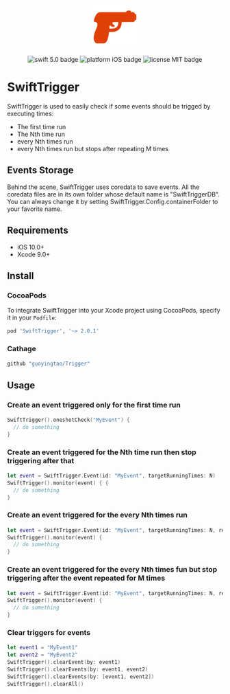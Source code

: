 <p align="center">
  <img src="logo.png" height="100" max-width="90%" alt="Swift Trigger" />
</p>

<p align="center">
<img src="https://img.shields.io/badge/swift-5.0-orange.svg" alt="swift 5.0 badge" />
<img src="https://img.shields.io/badge/platform-iOS-lightgrey.svg" alt="platform iOS badge" />
<img src="https://img.shields.io/badge/license-MIT-black.svg" alt="license MIT badge" />   
</p>


# SwiftTrigger

SwiftTrigger is used to easily check if some events should be trigged by executing times:
- The first time run
- The Nth time run
- every Nth times run
- every Nth times run but stops after repeating M times

## Events Storage
Behind the scene, SwiftTrigger uses coredata to save events. All the coredata files are in its own folder whose default name is "SwiftTriggerDB". You can always change it by setting SwiftTrigger.Config.containerFolder to your favorite name.

## Requirements

* iOS 10.0+
* Xcode 9.0+

## Install

### CocoaPods

To integrate SwiftTrigger into your Xcode project using CocoaPods, specify it in your `Podfile`:

```ruby
pod 'SwiftTrigger', '~> 2.0.1'
```

### Cathage

```ruby
github "guoyingtao/Trigger"
```

## Usage

### Create an event triggered only for the first time run
```swift
SwiftTrigger().oneshotCheck("MyEvent") {
  // do something
}
```

### Create an event triggered for the Nth time run then stop triggering after that
```swift
let event = SwiftTrigger.Event(id: "MyEvent", targetRunningTimes: N)
SwiftTrigger().monitor(event) { {
  // do something
}
```

### Create an event triggered for the every Nth times run
```swift
let event = SwiftTrigger.Event(id: "MyEvent", targetRunningTimes: N, repeatTimes: 0)
SwiftTrigger().monitor(event) {
  // do something
}
```

### Create an event triggered for the every Nth times fun but stop triggering after the event repeated for M times
```swift
let event = SwiftTrigger.Event(id: "MyEvent", targetRunningTimes: N, repeatTimes: M)
SwiftTrigger().monitor(event) {
  // do something
}
```

### Clear triggers for events
```swift
let event1 = "MyEvent1"
let event2 = "MyEvent2"
SwiftTrigger().clearEvent(by: event1)
SwiftTrigger().clearEvents(by: event1, event2)
SwiftTrigger().clearEvents(by: [event1, event2])
SwiftTrigger().clearAll()
```


